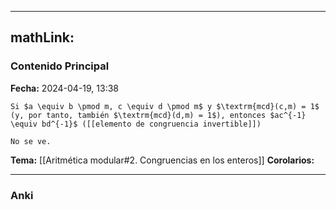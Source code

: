 
---
mathLink:
---
### Contenido Principal

**Fecha:** 2024-04-19, 13:38

```ad-proposition
Si $a \equiv b \pmod m, c \equiv d \pmod m$ y $\textrm{mcd}(c,m) = 1$ (y, por tanto, también $\textrm{mcd}(d,m) = 1$), entonces $ac^{-1} \equiv bd^{-1}$ ([[elemento de congruencia invertible]])
```

```ad-proof
No se ve.
```

**Tema:** [[Aritmética modular#2. Congruencias en los enteros]]
**Corolarios:**

---
### Anki
